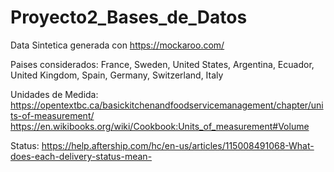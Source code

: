 # Proyecto2_Bases_de_Datos
Data Sintetica generada con https://mockaroo.com/

Paises considerados: France, Sweden, United States, Argentina, Ecuador, United Kingdom, Spain, Germany, Switzerland, Italy

Unidades de Medida: https://opentextbc.ca/basickitchenandfoodservicemanagement/chapter/units-of-measurement/
                    https://en.wikibooks.org/wiki/Cookbook:Units_of_measurement#Volume
         
Status: https://help.aftership.com/hc/en-us/articles/115008491068-What-does-each-delivery-status-mean-
